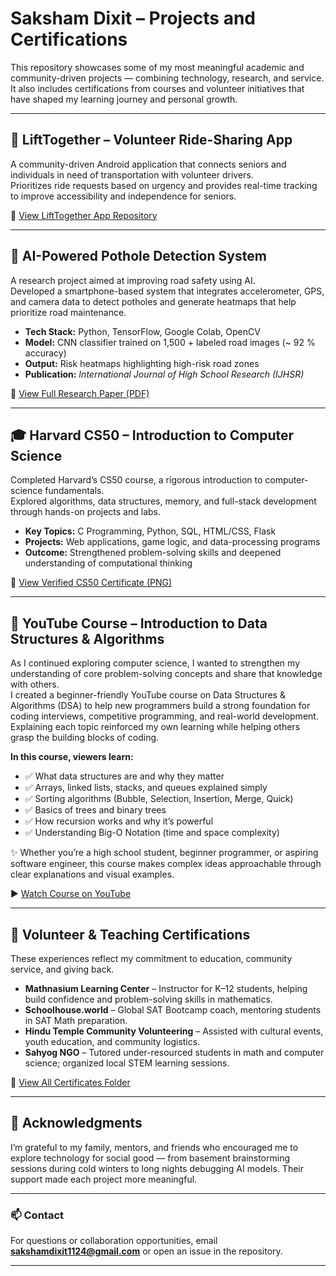 # Saksham Dixit – Projects and Certifications

This repository showcases some of my most meaningful academic and community-driven projects — combining technology, research, and service.  
It also includes certifications from courses and volunteer initiatives that have shaped my learning journey and personal growth.

---

## 🚗 LiftTogether – Volunteer Ride-Sharing App

A community-driven Android application that connects seniors and individuals in need of transportation with volunteer drivers.  
Prioritizes ride requests based on urgency and provides real-time tracking to improve accessibility and independence for seniors.

📱 [View LiftTogether App Repository](https://github.com/SakshamDixitSBH/LiftTogether)

---

## 🧠 AI-Powered Pothole Detection System

A research project aimed at improving road safety using AI.  
Developed a smartphone-based system that integrates accelerometer, GPS, and camera data to detect potholes and generate heatmaps that help prioritize road maintenance.

- **Tech Stack:** Python, TensorFlow, Google Colab, OpenCV  
- **Model:** CNN classifier trained on 1,500 + labeled road images (~ 92 % accuracy)  
- **Output:** Risk heatmaps highlighting high-risk road zones  
- **Publication:** *International Journal of High School Research (IJHSR)*  

📄 [View Full Research Paper (PDF)](https://github.com/SakshamDixitSBH/Projects-and-Certifications/blob/main/AI-Powered-Pathhole-Detection/Dixit_Saksham.docx.pdf)

---

## 🎓 Harvard CS50 – Introduction to Computer Science

Completed Harvard’s CS50 course, a rigorous introduction to computer-science fundamentals.  
Explored algorithms, data structures, memory, and full-stack development through hands-on projects and labs.

- **Key Topics:** C Programming, Python, SQL, HTML/CSS, Flask  
- **Projects:** Web applications, game logic, and data-processing programs  
- **Outcome:** Strengthened problem-solving skills and deepened understanding of computational thinking  

📜 [View Verified CS50 Certificate (PNG)](https://github.com/SakshamDixitSBH/Projects-and-Certifications/blob/main/Harvard-CS-50/CS50x_certificate.png)

---


## 🎥 YouTube Course – Introduction to Data Structures & Algorithms

As I continued exploring computer science, I wanted to strengthen my understanding of core problem-solving concepts and share that knowledge with others.  
I created a beginner-friendly YouTube course on Data Structures & Algorithms (DSA) to help new programmers build a strong foundation for coding interviews, competitive programming, and real-world development.  
Explaining each topic reinforced my own learning while helping others grasp the building blocks of coding.

**In this course, viewers learn:**
- ✅ What data structures are and why they matter  
- ✅ Arrays, linked lists, stacks, and queues explained simply  
- ✅ Sorting algorithms (Bubble, Selection, Insertion, Merge, Quick)  
- ✅ Basics of trees and binary trees  
- ✅ How recursion works and why it’s powerful  
- ✅ Understanding Big-O Notation (time and space complexity)

✨ Whether you’re a high school student, beginner programmer, or aspiring software engineer, this course makes complex ideas approachable through clear explanations and visual examples.

▶️ [Watch Course on YouTube](https://www.youtube.com/watch?v=98hNApqiXkM&feature=youtu.be)


---
## 🤝 Volunteer & Teaching Certifications

These experiences reflect my commitment to education, community service, and giving back.

- **Mathnasium Learning Center** – Instructor for K–12 students, helping build confidence and problem-solving skills in mathematics.  
- **Schoolhouse.world** – Global SAT Bootcamp coach, mentoring students in SAT Math preparation.  
- **Hindu Temple Community Volunteering** – Assisted with cultural events, youth education, and community logistics.  
- **Sahyog NGO** – Tutored under-resourced students in math and computer science; organized local STEM learning sessions.  

📄 [View All Certificates Folder](https://github.com/SakshamDixitSBH/Projects-and-Certifications/tree/main/Volunteer_Certifications)

---

## 🙏 Acknowledgments

I’m grateful to my family, mentors, and friends who encouraged me to explore technology for social good — from basement brainstorming sessions during cold winters to long nights debugging AI models. Their support made each project more meaningful.

---

### 📫 Contact
For questions or collaboration opportunities, email **sakshamdixit1124@gmail.com** or open an issue in the repository.  

---


